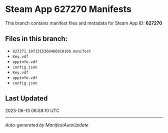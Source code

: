# Steam App 627270 Manifests

This branch contains manifest files and metadata for Steam App ID: **627270**

## Files in this branch:
- `627271_1071315368466810106.manifest`
- `Key.vdf`
- `appinfo.vdf`
- `config.json`
- `Key.vdf`
- `appinfo.vdf`
- `config.json`

## Last Updated
2025-06-13 08:58:10 UTC

---
*Auto-generated by ManifestAutoUpdate*
